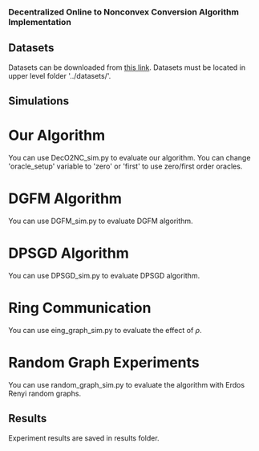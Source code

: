 ### Decentralized Online to Nonconvex Conversion Algorithm Implementation

## Datasets
Datasets can be downloaded from [this link](https://www.csie.ntu.edu.tw/~cjlin/libsvmtools/datasets/). Datasets must be located in upper level folder '../datasets/'.

## Simulations

# Our Algorithm 

You can use DecO2NC_sim.py to evaluate our algorithm. You can change 'oracle_setup' variable to 'zero' or 'first' to use zero/first order oracles.

# DGFM Algorithm

You can use DGFM_sim.py to evaluate DGFM algorithm.

# DPSGD Algorithm

You can use DPSGD_sim.py to evaluate DPSGD algorithm.

# Ring Communication

You can use eing_graph_sim.py to evaluate the effect of $\rho$.

# Random Graph Experiments

You can use random_graph_sim.py to evaluate the algorithm with Erdos Renyi random graphs.

## Results

Experiment results are saved in results folder.

